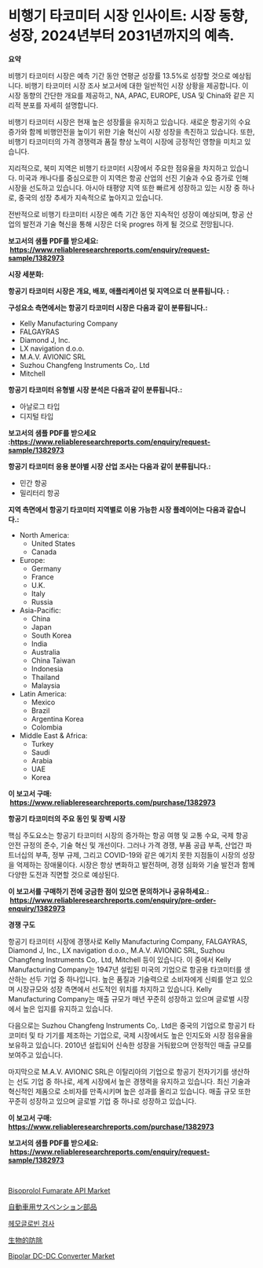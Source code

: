 <p><h1>비행기 타코미터 시장 인사이트: 시장 동향, 성장, 2024년부터 2031년까지의 예측.</h1></p><p><strong>요약</strong></p>
<p><p>비행기 타코미터 시장은 예측 기간 동안 연평균 성장률 13.5%로 성장할 것으로 예상됩니다. 비행기 타코미터 시장 조사 보고서에 대한 일반적인 시장 상황을 제공합니다. 이 시장 동향의 간단한 개요를 제공하고, NA, APAC, EUROPE, USA 및 China와 같은 지리적 분포를 자세히 설명합니다.</p><p>비행기 타코미터 시장은 현재 높은 성장률을 유지하고 있습니다. 새로운 항공기의 수요 증가와 함께 비행안전을 높이기 위한 기술 혁신이 시장 성장을 촉진하고 있습니다. 또한, 비행기 타코미터의 가격 경쟁력과 품질 향상 노력이 시장에 긍정적인 영향을 미치고 있습니다.</p><p>지리적으로, 북미 지역은 비행기 타코미터 시장에서 주요한 점유율을 차지하고 있습니다. 미국과 캐나다를 중심으로한 이 지역은 항공 산업의 선진 기술과 수요 증가로 인해 시장을 선도하고 있습니다. 아시아 태평양 지역 또한 빠르게 성장하고 있는 시장 중 하나로, 중국의 성장 추세가 지속적으로 높아지고 있습니다.</p><p>전반적으로 비행기 타코미터 시장은 예측 기간 동안 지속적인 성장이 예상되며, 항공 산업의 발전과 기술 혁신을 통해 시장은 더욱 progres 하게 될 것으로 전망됩니다.</p></p>
<p><strong>보고서의 샘플 PDF를 받으세요: &nbsp;<a href="https://www.reliableresearchreports.com/enquiry/request-sample/1382973">https://www.reliableresearchreports.com/enquiry/request-sample/1382973</a></strong></p>
<p><strong>시장 세분화:</strong></p>
<p><strong> 항공기 타코미터 시장은 개요, 배포, 애플리케이션 및 지역으로 더 분류됩니다. :</strong></p>
<p><strong>구성요소 측면에서는 항공기 타코미터 시장은 다음과 같이 분류됩니다.:</strong></p>
<p><ul><li>Kelly Manufacturing Company</li><li>FALGAYRAS</li><li>Diamond J, Inc.</li><li>LX navigation d.o.o.</li><li>M.A.V. AVIONIC SRL</li><li>Suzhou Changfeng Instruments Co,. Ltd</li><li>Mitchell</li></ul></p>
<p><strong> 항공기 타코미터 유형별 시장 분석은 다음과 같이 분류됩니다.:</strong></p>
<p><ul><li>아날로그 타입</li><li>디지털 타입</li></ul></p>
<p><strong>보고서의 샘플 PDF를 받으세요 :<a href="https://www.reliableresearchreports.com/enquiry/request-sample/1382973">https://www.reliableresearchreports.com/enquiry/request-sample/1382973</a></strong></p>
<p><strong> 항공기 타코미터 응용 분야별 시장 산업 조사는 다음과 같이 분류됩니다.:</strong></p>
<p><ul><li>민간 항공</li><li>밀리터리 항공</li></ul></p>
<p><strong>지역 측면에서 항공기 타코미터 지역별로 이용 가능한 시장 플레이어는 다음과 같습니다.:</strong></p>
<p><ul>
    <li>
        North America:
        <ul>
            <li>United States</li>
            <li>Canada</li>
        </ul>
    </li>
    <li>
        Europe:
        <ul>
            <li>Germany</li>
            <li>France</li>
            <li>U.K.</li>
            <li>Italy</li>
            <li>Russia</li>
        </ul>
    </li>
    <li>
        Asia-Pacific:
        <ul>
            <li>China</li>
            <li>Japan</li>
            <li>South Korea</li>
            <li>India</li>
            <li>Australia</li>
            <li>China Taiwan</li>
            <li>Indonesia</li>
            <li>Thailand</li>
            <li>Malaysia</li>
        </ul>
    </li>
    <li>
        Latin America:
        <ul>
            <li>Mexico</li>
            <li>Brazil</li>
            <li>Argentina Korea</li>
            <li>Colombia</li>
        </ul>
    </li>
    <li>
        Middle East & Africa:
        <ul>
            <li>Turkey</li>
            <li>Saudi</li>
            <li>Arabia</li>
            <li>UAE</li>
            <li>Korea</li>
        </ul>
    </li>
    </ul></p>
<p><strong>이 보고서 구매: &nbsp;<a href="https://www.reliableresearchreports.com/purchase/1382973">https://www.reliableresearchreports.com/purchase/1382973</a></strong></p>
<p><strong>항공기 타코미터의 주요 동인 및 장벽 시장</strong></p>
<p><p>핵심 주도요소는 항공기 타코미터 시장의 증가하는 항공 여행 및 교통 수요, 국제 항공 안전 규정의 준수, 기술 혁신 및 개선이다. 그러나 가격 경쟁, 부품 공급 부족, 산업간 파트너십의 부족, 정부 규제, 그리고 COVID-19와 같은 예기치 못한 지점들이 시장의 성장을 억제하는 장애물이다. 시장은 항상 변화하고 발전하며, 경쟁 심화와 기술 발전과 함께 다양한 도전과 직면할 것으로 예상된다.</p></p>
<p><strong>이 보고서를 구매하기 전에 궁금한 점이 있으면 문의하거나 공유하세요.: &nbsp;<a href="https://www.reliableresearchreports.com/enquiry/pre-order-enquiry/1382973">https://www.reliableresearchreports.com/enquiry/pre-order-enquiry/1382973</a></strong></p>
<p><strong>경쟁 구도</strong></p>
<p><p>항공기 타코미터 시장에 경쟁사로 Kelly Manufacturing Company, FALGAYRAS, Diamond J, Inc., LX navigation d.o.o., M.A.V. AVIONIC SRL, Suzhou Changfeng Instruments Co,. Ltd, Mitchell 등이 있습니다. 이 중에서 Kelly Manufacturing Company는 1947년 설립된 미국의 기업으로 항공용 타코미터를 생산하는 선두 기업 중 하나입니다. 높은 품질과 기술력으로 소비자에게 신뢰를 얻고 있으며 시장규모와 성장 측면에서 선도적인 위치를 차지하고 있습니다. Kelly Manufacturing Company는 매출 규모가 매년 꾸준히 성장하고 있으며 글로벌 시장에서 높은 입지를 유지하고 있습니다.</p><p>다음으로는 Suzhou Changfeng Instruments Co,. Ltd은 중국의 기업으로 항공기 타코미터 및 타 기기를 제조하는 기업으로, 국제 시장에서도 높은 인지도와 시장 점유율을 보유하고 있습니다. 2010년 설립되어 신속한 성장을 거둬왔으며 안정적인 매출 규모를 보여주고 있습니다.</p><p>마지막으로 M.A.V. AVIONIC SRL은 이탈리아의 기업으로 항공기 전자기기를 생산하는 선도 기업 중 하나로, 세계 시장에서 높은 경쟁력을 유지하고 있습니다. 최신 기술과 혁신적인 제품으로 소비자를 만족시키며 높은 성과를 올리고 있습니다. 매출 규모 또한 꾸준히 성장하고 있으며 글로벌 기업 중 하나로 성장하고 있습니다.</p></p>
<p><strong>이 보고서 구매: &nbsp; <a href="https://www.reliableresearchreports.com/purchase/1382973">https://www.reliableresearchreports.com/purchase/1382973</a></strong></p>
<p><strong>보고서의 샘플 PDF를 받으세요: &nbsp;<a href="https://www.reliableresearchreports.com/enquiry/request-sample/1382973">https://www.reliableresearchreports.com/enquiry/request-sample/1382973</a></strong><strong></strong></p>
<p>&nbsp;</p>
<p><p><a href="https://github.com/jhcraigie/Market-Research-Report-List-2/blob/main/bisoprolol-fumarate-api-market.md">Bisoprolol Fumarate API Market</a></p><p><a href="https://github.com/adcxff01450218/Market-Research-Report-List-1/blob/main/9039366186702.md">自動車用サスペンション部品</a></p><p><a href="https://medium.com/@lanceolsotn8978/%ED%97%A4%EB%AA%A8%EA%B8%80%EB%A1%9C%EB%B9%88-%ED%85%8C%EC%8A%A4%ED%8C%85-%EC%8B%9C%EC%9E%A5%EC%9D%80-%EC%8B%9C%EC%9E%A5-%EC%A0%90%EC%9C%A0%EC%9C%A8-%EA%B7%9C%EB%AA%A8-%EB%B0%8F-2031%EB%85%84%EA%B9%8C%EC%A7%80%EC%9D%98-%EC%98%88%EC%83%81-%EC%98%88%EC%B8%A1%EC%97%90-%EC%B4%88%EC%A0%90%EC%9D%84-%EB%A7%9E%EC%B6%A5%EB%8B%88%EB%8B%A4-cca844420d88">헤모글로빈 검사</a></p><p><a href="https://medium.com/@adellaprice2023/%E7%94%9F%E7%89%A9%E5%88%B6%E5%BE%A1%E5%B8%82%E5%A0%B4-%E7%AB%B6%E4%BA%89%E5%88%86%E6%9E%90-%E5%B8%82%E5%A0%B4%E3%83%88%E3%83%AC%E3%83%B3%E3%83%89-2031%E5%B9%B4%E3%81%BE%E3%81%A7%E3%81%AE%E4%BA%88%E6%B8%AC-d1e6d70304c7">生物的防除</a></p><p><a href="https://view.publitas.com/reportprime-1/bipolar-dc-dc-converter-market-size-share-trends-analysis-report-by-application-regional-outlook-competitive-strategies-and-segment-forecasts-2024-2031/">Bipolar DC-DC Converter Market</a></p></p>
